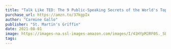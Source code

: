 ```yaml
---
title: "Talk Like TED: The 9 Public-Speaking Secrets of the World's Top Minds"
purchase_url: https://amzn.to/37kgpIx
author: "Carmine Gallo"
publisher: "St. Martin's Griffin"
date: 2021-08-01
image: https://images-na.ssl-images-amazon.com/images/I/41HYpMJRF0S._SL75_.jpg
tags:
---
```



